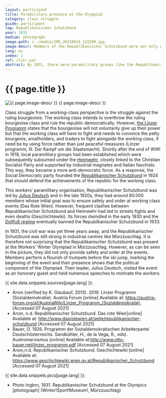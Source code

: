 ```yaml
---
layout: participant
title: Paramilitary presence at the Olympiad
category: class struggle
guide: participant
tag: Republikanischer Schutzbund
year: 1931
medium: photograph
image-path: /../media/IMG_20210624_122209.jpg
image-descr: Members of the Republikanischer Schutzbund were not only enforcing order and safety but also showing their presence as musicians. Members of the Republikanischer Schutzbund in Vienna played at the final event at the Ganzsteinschanze on 8th February 1931.
lang: en
index: 1
ref: clstr-par
abstract: By 1931, there were paramilitary groups like the Republikanischer Schutzbund that affiliated with particular political parties. The Republikanischer Schutzbund did not only provide security, but also contributed to organisational success of the Olympiad.
---
```

<body>
    <div class="infotext">
        <h1  id="title">{{ page.title }}</h1>
        <div class="grid-item" id="exhibit-image"><img src="/../media/IMG_20210624_122209.jpg" class="img-fluid" alt="{{ page.image-descr }}"> {{ page.image-descr }}</div>
        <p>Class struggle from a working-class perspective is the struggle against the ruling bourgeoisie. The working class intends to overthrow the ruling bourgeoise class and rule the republic democratically. However, <a href="#" class="link-info" data-toggle="tooltip" title="see 'The political background' above">the Linzer Programm</a> states that the bourgeoisie will not voluntarily give up their power but that the working class will have to fight and needs to convince the petty bourgeois, smallholders, and traders to fight alongside the working class, if need be by using force rather than just peaceful measures (<span class="quote">Linzer programm, III. Der Kampf um die Staatsmacht</span>). Shortly after the end of WWI in 1918, local paramilitary groups had been established which were subsequently subsumed under the <a href="#" class="translation" data-toggle="tooltip" title="Home Guard">Heimwehr</a>, closely linked to the Christian Socialist Party and supported by industrial magnates and Italian faschists. This way, they became a more anti-democratic force. As a response, the Social Democratic party founded the <a href="#" class="translation" data-toggle="tooltip" title="Republican security alliance">Republikanischer Schutzbund</a> in 1924 that should defend the achievements of the republic for the working class.</p>
        <p>This workers’ paramilitary organisation, Republikanischer Schutzbund was led by <a href="#" class="link-info" data-toggle="tooltip" title="Austrian author and politician, 1884-1968">Julius Deutsch</a> and in the late 1920s, they had around 80.000 members whose initial goal was to ensure safety and order at working class events (<span class="quote">Das Rote Wien</span>). However, frequent clashes between Republikanischer Schutzbund and Heimwehr had led to streets fights and even deaths (<span class="quote">Geschichtewiki</span>). Its forces dwindled in the early 1930 and the <a href="#" class="link-info" data-toggle="tooltip" title="Austrian fascist regime">Dollfuß regime</a> eventually banned the Republikanischer Schutzbund in 1933.</p> 
        <p>In 1931, the civil war was yet three years away, and the Republikanischer Schutzbund was still strong in industrial centres like Mürzzuschlag. It is therefore not surprising that the Republikanischer Schutzbund was present at the Workers' Winter Olympiad in Mürzzuschlag. However, as can be seen in the picture, they did not only provide safety and order at the events. Members perform a flourish of trumpets before the ski jump, marking the beginning of the event and their presence shows that the political component of the Olympiad. Their leader, Julius Deutsch, visited the event as an honorary guest and held numerous speeches to motivate the workers.</p>
        <div class="resources">
            <div class="resource-title">{{ site.data.snippets.sources[page.lang] }}:</div>
                <ul>
                    <li>Anon (verified by K. Glaubauf, 2013). 2019. Linzer Programm (Sozialdemokratie). <span id="source">Austria Forum</span> [online] Available at: <a href="https://austria-forum.org/af/AustriaWiki/Linzer_Programm_(Sozialdemokratie)">https://austria-forum.org/af/AustriaWiki/Linzer_Programm_(Sozialdemokratie)</a>, [Accessed 07 August 2021]</li>
                    <li>Anon, n.d. Republikanischer Schutzbund. <span id="source">Das rote Wien</span>[online] Available at: <a href="http://www.dasrotewien.at/seite/republikanischer-schutzbund">http://www.dasrotewien.at/seite/republikanischer-schutzbund</a> [Accessed 07 August 2021]</li>
                    <li>Bauer, O. 1926. Programm der Sozialdemokratischen Arbeiterpartei Deutschösterreichs. Sandkühler, H., de la Vega, R., eds). <span id="source">Austromarxismus</span> [online] Available at:<a href="http://www.otto-bauer.net/linzer_programm.pdf">http://www.otto-bauer.net/linzer_programm.pdf</a> [Accessed 07 August 2021]</li>
                    <li>Anon,n.d. Republikanischer Schutzbund. <span id="source">Geschichtewiki</span> [online] Available at: <a href="https://www.geschichtewiki.wien.gv.at/Republikanischer_Schutzbund">https://www.geschichtewiki.wien.gv.at/Republikanischer_Schutzbund</a> [Accessed 07 August 2021]</li>
                </ul>
        </div>
        <div class="resources">
            <div class="resource-title">{{ site.data.snippets.pics[page.lang] }}:</div>
                <ul>
                    <li>Photo Ingbro, 1931. Republikanischer Schutzbund at the Olympics [photograph] (Winter!Sport!Museum!, Mürzzuschlag)</li>
                </ul>
        </div>
    </div>
</body>